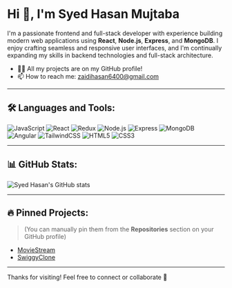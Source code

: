 

# Hi 👋, I'm Syed Hasan Mujtaba

I'm a passionate frontend and full-stack developer with experience building modern web applications using **React**, **Node.js**, **Express**, and **MongoDB**. I enjoy crafting seamless and responsive user interfaces, and I'm continually expanding my skills in backend technologies and full-stack architecture.

- 👨‍💻 All my projects are on my GitHub profile!
- 📫 How to reach me: [zaidihasan6400@gmail.com](mailto:zaidihasan6400@gmail.com)

---

## 🛠️ Languages and Tools:

![JavaScript](https://img.shields.io/badge/-JavaScript-black?style=flat-square&logo=javascript)
![React](https://img.shields.io/badge/-React-black?style=flat-square&logo=react)
![Redux](https://img.shields.io/badge/-Redux-black?style=flat-square&logo=redux)
![Node.js](https://img.shields.io/badge/-Node.js-black?style=flat-square&logo=node.js)
![Express](https://img.shields.io/badge/-Express-black?style=flat-square&logo=express)
![MongoDB](https://img.shields.io/badge/-MongoDB-black?style=flat-square&logo=mongodb)
![Angular](https://img.shields.io/badge/-Angular-black?style=flat-square&logo=angular)
![TailwindCSS](https://img.shields.io/badge/-TailwindCSS-black?style=flat-square&logo=tailwind-css)
![HTML5](https://img.shields.io/badge/-HTML5-black?style=flat-square&logo=html5)
![CSS3](https://img.shields.io/badge/-CSS3-black?style=flat-square&logo=css3)

---

## 📊 GitHub Stats:

![Syed Hasan's GitHub stats](https://github-readme-stats.vercel.app/api?username=Syed-Hasan-Mujtaba&show_icons=true&theme=radical)

---

## 🔥 Pinned Projects:
> (You can manually pin them from the **Repositories** section on your GitHub profile)

- [MovieStream](https://github.com/Syed-Hasan-Mujtaba/MovieStream)
- [SwiggyClone](https://github.com/Syed-Hasan-Mujtaba/SwiggyClone)

---

Thanks for visiting! Feel free to connect or collaborate 🚀
